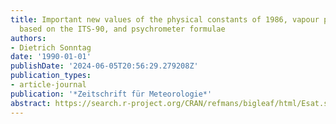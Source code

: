 ```yaml
---
title: Important new values of the physical constants of 1986, vapour pressure formulations
  based on the ITS-90, and psychrometer formulae
authors:
- Dietrich Sonntag
date: '1990-01-01'
publishDate: '2024-06-05T20:56:29.279208Z'
publication_types:
- article-journal
publication: '*Zeitschrift für Meteorologie*'
abstract: https://search.r-project.org/CRAN/refmans/bigleaf/html/Esat.slope.html
---
```

